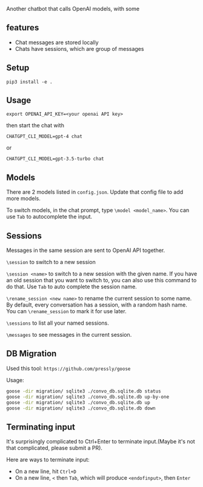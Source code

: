 Another chatbot that calls OpenAI models, with some

## features

- Chat messages are stored locally
- Chats have sessions, which are group of messages

## Setup
```
pip3 install -e .
```

## Usage

```
export OPENAI_API_KEY=<your openai API key>
```

then start the chat with

```
CHATGPT_CLI_MODEL=gpt-4 chat
```

or

```
CHATGPT_CLI_MODEL=gpt-3.5-turbo chat
```

## Models


There are 2 models listed in `config.json`. Update that config file to add more models.


To switch models, in the chat prompt, type `\model <model_name>`. You can use `Tab` to autocomplete the input.


## Sessions

Messages in the same session are sent to OpenAI API together.

`\session` to switch to a new session

`\session <name>` to switch to a new session with the given name. If you have an old session that you want to switch to, you can also use this command to do that. Use `Tab` to auto complete the session name.

`\rename_session <new name>` to rename the current session to some name. By default, every conversation has a session, with a random hash name. You can `\rename_session` to mark it for use later.

`\sessions` to list all your named sessions.

`\messages` to see messages in the current session.

## DB Migration

Used this tool: `https://github.com/pressly/goose`

Usage:

```bash
goose -dir migration/ sqlite3 ./convo_db.sqlite.db status
goose -dir migration/ sqlite3 ./convo_db.sqlite.db up-by-one
goose -dir migration/ sqlite3 ./convo_db.sqlite.db up
goose -dir migration/ sqlite3 ./convo_db.sqlite.db down
```


## Terminating input

It's surprisingly complicated to Ctrl+Enter to terminate input.(Maybe it's not that complicated, please submit a PR).

Here are ways to terminate input:

- On a new line, hit `Ctrl+D`
- On a new line, `<` then `Tab`, which will produce `<endofinput>`, then `Enter`

